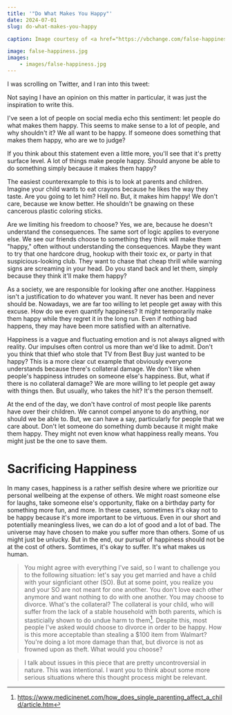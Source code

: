 ```yaml
---
title: '"Do What Makes You Happy"'
date: 2024-07-01
slug: do-what-makes-you-happy

caption: Image courtesy of <a href="https://vbchange.com/false-happiness/">vbchange.com</a>.

image: false-happiness.jpg
images:
    - images/false-happiness.jpg
---
```


I was scrolling on Twitter, and I ran into this tweet:

<!-- {{< twitter user="MediaPyre" id="1807498252796744043" >}} -->
<figcaption>Not saying I have an opinion on this matter in particular, it was just the inspiration to write this.</figcaption>

I've seen a lot of people on social media echo this sentiment: let people do what makes them happy. This seems to make sense to a lot of people, and why shouldn't it? We all want to be happy. If someone does something that makes them happy, who are we to judge?

If you think about this statement even a little more, you'll see that it's pretty surface level. A lot of things make people happy. Should anyone be able to do something simply because it makes them happy?

The easiest counterexample to this is to look at parents and children. Imagine your child wants to eat crayons because he likes the way they taste. Are you going to let him? Hell no. But, it makes him happy! We don't care, because we know better. He shouldn't be gnawing on these cancerous plastic coloring sticks. 

Are we limiting his freedom to choose? Yes, we are, because he doesn't understand the consequences. The same sort of logic applies to everyone else. We see our friends choose to something they think will make them "happy," often without understanding the consequences. Maybe they want to try that one hardcore drug, hookup with their toxic ex, or party in that suspicious-looking club. They want to chase that cheap thrill while warning signs are screaming in your head. Do you stand back and let them, simply because they think it'll make them happy?

As a society, we are responsible for looking after one another. Happiness isn't a justification to do whatever you want. It never has been and never should be. Nowadays, we are far too willing to let people get away with this excuse. How do we even quantify happiness? It might temporarily make them happy while they regret it in the long run. Even if nothing bad happens, they may have been more satisfied with an alternative. 

Happiness is a vague and fluctuating emotion and is not always aligned with reality. Our impulses often control us more than we'd like to admit. Don't you think that thief who stole that TV from Best Buy just wanted to be happy? This is a more clear cut example that obviously everyone understands because there's collateral damage. We don't like when people's happiness intrudes on someone else's happiness. But, what if there is no collateral damage? We are more willing to let people get away with things then. But usually, who takes the hit? It's the person themself. 

At the end of the day, we don't have control of most people like parents have over their children. We cannot compel anyone to do anything, nor should we be able to. But, we can have a say, particularly for people that we care about. Don't let someone do something dumb because it might make them happy. They might not even know what happiness really means. You might just be the one to save them. 

# Sacrificing Happiness
In many cases, happiness is a rather selfish desire where we prioritize our personal wellbeing at the expense of others. We might roast someone else for laughs, take someone else's opportunity, flake on a birthday party for something more fun, and more. In these cases, sometimes it's okay not to be happy because it's more important to be virtuous. Even in our short and potentially meaningless lives, we can do a lot of good and a lot of bad. The universe may have chosen to make you suffer more than others. Some of us might just be unlucky. But in the end, our pursuit of happiness should not be at the cost of others. Somtimes, it's okay to suffer. It's what makes us human.

> You might agree with everything I've said, so I want to challenge you to the following situation: let's say you get married and have a child with your signficiant other (SO). But at some point, you realize you and your SO are not meant for one another. You don't love each other anymore and want nothing to do with one another. You may choose to divorce. What's the collateral? The collateral is your child, who will suffer from the lack of a stable household with both parents, which is stasticially shown to do undue harm to them[^1]. Despite this, most people I've asked would choose to divorce in order to be happy. How is this more acceptable than stealing a $100 item from Walmart? You're doing a lot more damage than that, but divorce is not as frowned upon as theft. What would you choose?

> I talk about issues in this piece that are pretty uncontroversial in nature. This was intentional. I want you to think about some more serious situations where this thought process might be relevant. 

[^1]: https://www.medicinenet.com/how_does_single_parenting_affect_a_child/article.htm
